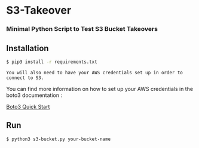 # S3-Takeover
### Minimal Python Script to Test S3 Bucket Takeovers

## Installation

```bash
$ pip3 install -r requirements.txt
```
```
You will also need to have your AWS credentials set up in order to connect to S3. 
```
You can find more information on how to set up your AWS credentials in the boto3 documentation : 


[Boto3 Quick Start](https://boto3.amazonaws.com/v1/documentation/api/latest/guide/quickstart.html)

## Run
```bash
$ python3 s3-bucket.py your-bucket-name
```
